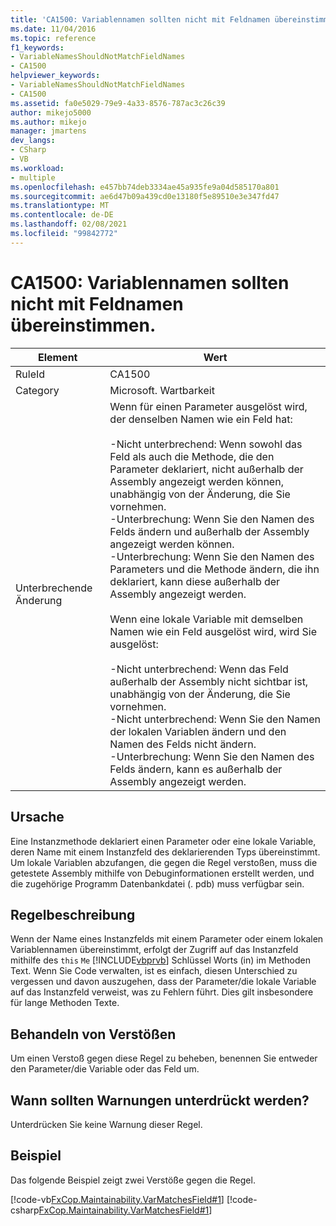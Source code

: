 ```yaml
---
title: 'CA1500: Variablennamen sollten nicht mit Feldnamen übereinstimmen.'
ms.date: 11/04/2016
ms.topic: reference
f1_keywords:
- VariableNamesShouldNotMatchFieldNames
- CA1500
helpviewer_keywords:
- VariableNamesShouldNotMatchFieldNames
- CA1500
ms.assetid: fa0e5029-79e9-4a33-8576-787ac3c26c39
author: mikejo5000
ms.author: mikejo
manager: jmartens
dev_langs:
- CSharp
- VB
ms.workload:
- multiple
ms.openlocfilehash: e457bb74deb3334ae45a935fe9a04d585170a801
ms.sourcegitcommit: ae6d47b09a439cd0e13180f5e89510e3e347fd47
ms.translationtype: MT
ms.contentlocale: de-DE
ms.lasthandoff: 02/08/2021
ms.locfileid: "99842772"
---
```

# <a name="ca1500-variable-names-should-not-match-field-names"></a>CA1500: Variablennamen sollten nicht mit Feldnamen übereinstimmen.

|Element|Wert|
|-|-|
|RuleId|CA1500|
|Category|Microsoft. Wartbarkeit|
|Unterbrechende Änderung|Wenn für einen Parameter ausgelöst wird, der denselben Namen wie ein Feld hat:<br /><br /> -Nicht unterbrechend: Wenn sowohl das Feld als auch die Methode, die den Parameter deklariert, nicht außerhalb der Assembly angezeigt werden können, unabhängig von der Änderung, die Sie vornehmen.<br />-Unterbrechung: Wenn Sie den Namen des Felds ändern und außerhalb der Assembly angezeigt werden können.<br />-Unterbrechung: Wenn Sie den Namen des Parameters und die Methode ändern, die ihn deklariert, kann diese außerhalb der Assembly angezeigt werden.<br /><br /> Wenn eine lokale Variable mit demselben Namen wie ein Feld ausgelöst wird, wird Sie ausgelöst:<br /><br /> -Nicht unterbrechend: Wenn das Feld außerhalb der Assembly nicht sichtbar ist, unabhängig von der Änderung, die Sie vornehmen.<br />-Nicht unterbrechend: Wenn Sie den Namen der lokalen Variablen ändern und den Namen des Felds nicht ändern.<br />-Unterbrechung: Wenn Sie den Namen des Felds ändern, kann es außerhalb der Assembly angezeigt werden.|

## <a name="cause"></a>Ursache

Eine Instanzmethode deklariert einen Parameter oder eine lokale Variable, deren Name mit einem Instanzfeld des deklarierenden Typs übereinstimmt. Um lokale Variablen abzufangen, die gegen die Regel verstoßen, muss die getestete Assembly mithilfe von Debuginformationen erstellt werden, und die zugehörige Programm Datenbankdatei (. pdb) muss verfügbar sein.

## <a name="rule-description"></a>Regelbeschreibung

Wenn der Name eines Instanzfelds mit einem Parameter oder einem lokalen Variablennamen übereinstimmt, erfolgt der Zugriff auf das Instanzfeld mithilfe des `this` `Me` [!INCLUDE[vbprvb](../code-quality/includes/vbprvb_md.md)] Schlüssel Worts (in) im Methoden Text. Wenn Sie Code verwalten, ist es einfach, diesen Unterschied zu vergessen und davon auszugehen, dass der Parameter/die lokale Variable auf das Instanzfeld verweist, was zu Fehlern führt. Dies gilt insbesondere für lange Methoden Texte.

## <a name="how-to-fix-violations"></a>Behandeln von Verstößen

Um einen Verstoß gegen diese Regel zu beheben, benennen Sie entweder den Parameter/die Variable oder das Feld um.

## <a name="when-to-suppress-warnings"></a>Wann sollten Warnungen unterdrückt werden?

Unterdrücken Sie keine Warnung dieser Regel.

## <a name="example"></a>Beispiel

Das folgende Beispiel zeigt zwei Verstöße gegen die Regel.

[!code-vb[FxCop.Maintainability.VarMatchesField#1](../code-quality/codesnippet/VisualBasic/ca1500-variable-names-should-not-match-field-names_1.vb)]
[!code-csharp[FxCop.Maintainability.VarMatchesField#1](../code-quality/codesnippet/CSharp/ca1500-variable-names-should-not-match-field-names_1.cs)]
